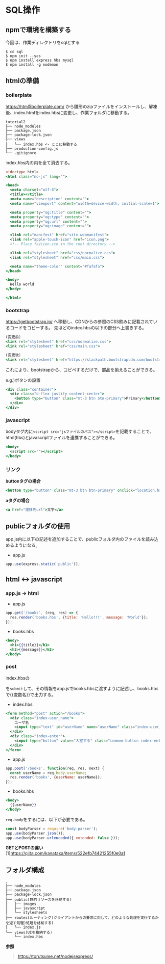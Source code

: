 # SQL操作
## npmで環境を構築する
今回は、作業ディレクトリをsqlとする
```
$ cd sql
$ npm init --yes
$ npm install express hbs mysql
$ npm install -g nodemon
```

## htmlの準備
### boilerplate
https://html5boilerplate.com/ から雛形のzipファイルをインストールし、解凍後、index.htmlをindex.hbsに変更し、作業フォルダに移動する。
```
tutorial2
├── node_modules
├── package.json
├── package-lock.json
├── views
│   └── index.hbs <- ここに移動する
├── production-config.js
└── .gitignore
```

index.hbs内の<body></body>内を全て消去する。
```hbs
<!doctype html>
<html class="no-js" lang="">

<head>
  <meta charset="utf-8">
  <title></title>
  <meta name="description" content="">
  <meta name="viewport" content="width=device-width, initial-scale=1">

  <meta property="og:title" content="">
  <meta property="og:type" content="">
  <meta property="og:url" content="">
  <meta property="og:image" content="">

  <link rel="manifest" href="site.webmanifest">
  <link rel="apple-touch-icon" href="icon.png">
  <!-- Place favicon.ico in the root directory -->

  <link rel="stylesheet" href="css/normalize.css">
  <link rel="stylesheet" href="css/main.css">

  <meta name="theme-color" content="#fafafa">
</head>

<body>
  Hello world
</body>

</html>
```

### bootstrap
https://getbootstrap.jp/ へ移動し、CDNからの参照のCSS飲みに記載されているコードをコピーする。
先ほどのindex.hbsの以下の部分へ上書きする。
```hbs
(変更前)
<link rel="stylesheet" href="css/normalize.css">
<link rel="stylesheet" href="css/main.css">

(変更後)
<link rel="stylesheet" href="https://stackpath.bootstrapcdn.com/bootstrap/4.5.0/css/bootstrap.min.css" integrity="sha384-9aIt2nRpC12Uk9gS9baDl411NQApFmC26EwAOH8WgZl5MYYxFfc+NcPb1dKGj7Sk" crossorigin="anonymous">
```

これにより、bootstrapから、コピペするだけで、部品を揃えることができる。

e.g.)ボタンの設置
```hbs
<div class="container">
  <div class="d-flex justify-content-center">
    <button type="button" class="mt-3 btn btn-primary">Primary</button>
  </div>
</div>
```

### javascript
bodyタグ内に`<script src="jsファイルのパス"></script>`を記載することで、html(hbs)とjavascriptファイルを連携することができる。
```hbs
<body>
  <script src=""></script>
</body>
```

### リンク
__buttonタグの場合__
```hbs
<button type="button" class="mt-3 btn btn-primary" onclick="location.href='遷移先'">文字</button>
```

__aタグの場合__
```hbs
<a href="遷移先url">文字</a>
```

## publicフォルダの使用
app.js内に以下の記述を追加することで、publicフォルダ内のファイルを読み込めるようになる。
- app.js
```javascript
app.use(express.static('public'));
```

## html <-> javascript

### app.js -> html

- app.js
```javascript
app.get('/books', (req, res) => {
  res.render('books.hbs', {title: 'Hello!!!', message: 'World'});
});
```

- books.hbs
```hbs
<body>
  <h1>{{title}}</h1>
  <h2>{{message}}</h2>
</body>
```

### post
index.hbsの<form>を`submit`して、その情報をapp.jsでbooks.hbsに渡すように記述し、books.hbsで{{変数名}}で出力する。

- index.hbs
```hbs
<form method="post" action="/books">
  <div class="index-user_name">
    ユーザ名
    <input type="text" id="userName" name="userName" class="index-user_name_text">
  </div>
  <div class="index-enter">
    <input type="button" value="入室する" class="common-button index-enter_button" onclick="location.href='/books'">
  </div>
</form>
```

- app.js
```javascript
app.post('/books', function(req, res, next) {
  const userName = req.body.userName;
  res.render('books', {userName: userName});
});
```

- books.hbs
```hbs
<body>
  {{userName}}
</body>
```

`req.body`をするには、以下が必要である。
```javascript
const bodyParser = require('body-parser');
app.use(bodyParser.json());
app.use(bodyParser.urlencoded({ extended: false }));
```

__GETとPOSTの違い__  
[1]https://qiita.com/kanataxa/items/522efb74421255f0e0a1

## フォルダ構成

```
.
├── node_modules
├── package.json
├── package-lock.json
├── public(静的リソースを格納する)
│   ├── images
│   ├── javascript
│   └── stylesheets
├── routes(ルーティング(クライアントからの要求に対して、どのような処理を実行するかを返す処理)処理を格納する)
│   └── index.js
└── views(UIを格納する)
    └── index.hbs
```

__参照__
> https://torutsume.net/nodejsexpress/